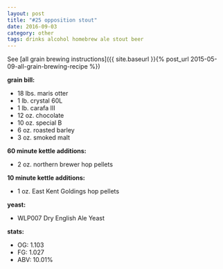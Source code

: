 ```yaml
---
layout: post
title: "#25 opposition stout"
date: 2016-09-03
category: other
tags: drinks alcohol homebrew ale stout beer
---
```

See  [all grain brewing instructions]({{ site.baseurl }}{% post_url 2015-05-09-all-grain-brewing-recipe %})

**grain bill:**
* 18 lbs. maris otter
* 1 lb. crystal 60L
* 1 lb. carafa III
* 12 oz. chocolate
* 10 oz. special B
* 6 oz. roasted barley
* 3 oz. smoked malt

**60 minute kettle additions:**
* 2 oz. northern brewer hop pellets

**10 minute kettle additions:**
* 1 oz. East Kent Goldings hop pellets

**yeast:**
* WLP007 Dry English Ale Yeast

**stats:**
* OG: 1.103
* FG: 1.027
* ABV: 10.01%
